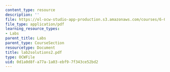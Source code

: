 ```yaml
---
content_type: resource
description: ''
file: https://ol-ocw-studio-app-production.s3.amazonaws.com/courses/6-071j-introduction-to-electronics-signals-and-measurement-spring-2006/0d1a0d8fa77a1a03ebf97f343ce52bd2_lab2solutions2.pdf
file_type: application/pdf
learning_resource_types:
- Labs
parent_title: Labs
parent_type: CourseSection
resourcetype: Document
title: lab2solutions2.pdf
type: OCWFile
uid: 0d1a0d8f-a77a-1a03-ebf9-7f343ce52bd2
---
```

